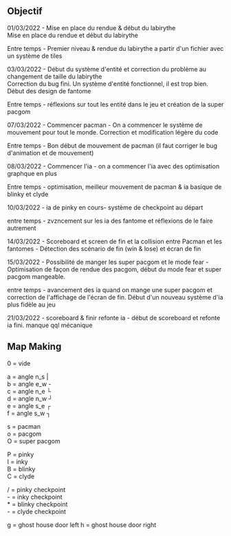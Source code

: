 ## Objectif

01/03/2022 - Mise en place du rendue & début du labirythe<br/>
Mise en place du rendue et début du labirythe

Entre temps - Premier niveau & rendue du labirythe a partir d'un fichier avec un système de tiles

03/03/2022 - Début du système d'entité et correction du problème au changement de taille du labirythe<br/>
Correction du bug fini. Un système d'entité fonctionnel, il est trop bien. Début des design de fantome

Entre temps - réflexions sur tout les entité dans le jeu et création de la super pacgom

07/03/2022 - Commencer pacman - On a commencer le système de mouvement pour tout le monde. Correction et modification légère du code

Entre temps - Bon début de mouvement de pacman (il faut corriger le bug d'animation et de mouvement)

08/03/2022 - Commencer l'ia - on a commencer l'ia avec des optimisation graphque en plus

Entre temps - optimisation, meilleur mouvement de pacman & ia basique de blinky et clyde

10/03/2022 - ia de pinky en cours- système de checkpoint au départ

entre temps - zvzncement sur les ia des fantome et réflexions de le faire autrement

14/03/2022 - Scoreboard et screen de fin et la collision entre Pacman et les fantomes - Détection des scénario de fin (win & lose) et écran de fin

15/03/2022 - Possibilité de manger les super pacgom et le mode fear - Optimisation de façon de rendue des pacgom, début du mode fear et super pacgom mangeable.

entre temps - avancement des ia quand on mange une super pacgom et correction de l'affichage de l'écran de fin. Début d'un nouveau système d'ia plus fidèle au jeu

21/03/2022 - scoreboard & finir refonte ia - début de scoreboard et refonte ia fini. manque qql mécanique

## Map Making

0 = vide

a = angle n_s |<br/>
b = angle e_w -<br/>
c = angle n_e └<br/>
d = angle n_w ┘<br/>
e = angle s_e ┌<br/>
f = angle s_w ┐<br/>

s = pacman<br/>
o = pacgom<br/>
O = super pacgom<br/>

P = pinky<br/>
I = inky<br/>
B = blinky<br/>
C = clyde<br/>

/ = pinky checkpoint<br/>
\- = inky checkpoint<br/> \* = blinky checkpoint<br/>
\- = clyde checkpoint<br/>

g = ghost house door left
h = ghost house door right

